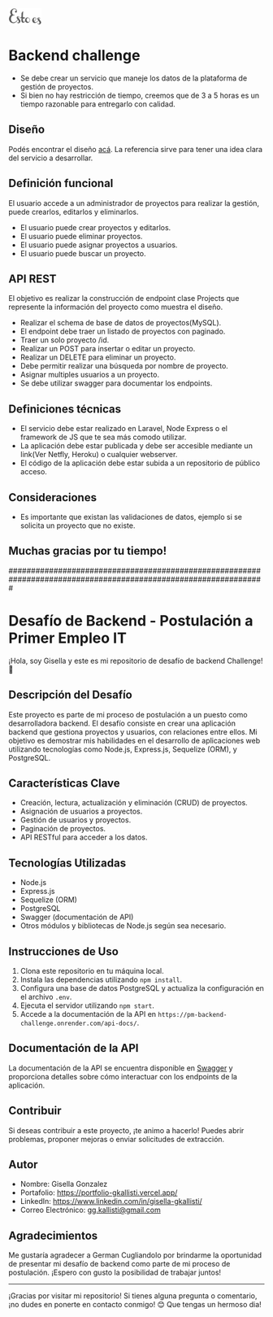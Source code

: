 ![Estoes](assets/images/logo.png "Esto es Agencia Digital")
# Backend challenge
* Se debe crear un servicio que maneje los datos de la plataforma de gestión de proyectos.
* Si bien no hay restricción de tiempo, creemos que de 3 a 5 horas es un tiempo razonable para entregarlo con calidad.

## Diseño
Podés encontrar el diseño [acá](https://www.figma.com/file/YLDHikbDgfsZbVdEbO0H6U/Full-Stack-Test-1?node-id=1%3A1701). La referencia sirve para tener una idea clara del servicio a desarrollar.

## Definición funcional
El usuario accede a un administrador de proyectos para realizar la gestión, puede crearlos, editarlos y eliminarlos.

* El usuario puede crear proyectos y editarlos.
* El usuario puede eliminar proyectos.
* El usuario puede asignar proyectos a usuarios.
* El usuario puede buscar un proyecto.

## API REST
El objetivo es realizar la construcción de endpoint clase Projects que represente la información del proyecto como muestra el diseño.

* Realizar el schema de base de datos de proyectos(MySQL).
* El endpoint debe traer un listado de proyectos con paginado.
* Traer un solo proyecto /id.
* Realizar un POST para insertar o editar un proyecto.
* Realizar un DELETE para eliminar un proyecto.
* Debe permitir realizar una búsqueda por nombre de proyecto.
* Asignar multiples usuarios a un proyecto.
* Se debe utilizar swagger para documentar los endpoints.

## Definiciones técnicas
* El servicio debe estar realizado en Laravel, Node Express o el framework de JS que te sea más comodo utilizar.
* La aplicación debe estar publicada y debe ser accesible mediante un link(Ver Netfly, Heroku) o cualquier webserver.
* El código de la aplicación debe estar subida a un repositorio de público acceso.

## Consideraciones
* Es importante que existan las validaciones de datos, ejemplo si se solicita un proyecto que no existe.

## Muchas gracias por tu tiempo!



#################################################################################################################

# Desafío de Backend - Postulación a Primer Empleo IT

¡Hola, soy Gisella y este es mi repositorio de desafío de backend Challenge! 🚀

## Descripción del Desafío

Este proyecto es parte de mi proceso de postulación a un puesto como desarrolladora backend. El desafío consiste en crear una aplicación backend que gestiona proyectos y usuarios, con relaciones entre ellos. Mi objetivo es demostrar mis habilidades en el desarrollo de aplicaciones web utilizando tecnologías como Node.js, Express.js, Sequelize (ORM), y PostgreSQL.

## Características Clave

- Creación, lectura, actualización y eliminación (CRUD) de proyectos.
- Asignación de usuarios a proyectos.
- Gestión de usuarios y proyectos.
- Paginación de proyectos.
- API RESTful para acceder a los datos.

## Tecnologías Utilizadas

- Node.js
- Express.js
- Sequelize (ORM)
- PostgreSQL
- Swagger (documentación de API)
- Otros módulos y bibliotecas de Node.js según sea necesario.

## Instrucciones de Uso

1. Clona este repositorio en tu máquina local.
2. Instala las dependencias utilizando `npm install`.
3. Configura una base de datos PostgreSQL y actualiza la configuración en el archivo `.env`.
4. Ejecuta el servidor utilizando `npm start`.
5. Accede a la documentación de la API en `https://pm-backend-challenge.onrender.com/api-docs/`.

## Documentación de la API

La documentación de la API se encuentra disponible en [Swagger](https://pm-backend-challenge.onrender.com/api-docs/) y proporciona detalles sobre cómo interactuar con los endpoints de la aplicación.

## Contribuir

Si deseas contribuir a este proyecto, ¡te animo a hacerlo! Puedes abrir problemas, proponer mejoras o enviar solicitudes de extracción.

## Autor

- Nombre: Gisella Gonzalez
- Portafolio: https://portfolio-gkallisti.vercel.app/
- LinkedIn: https://www.linkedin.com/in/gisella-gkallisti/
- Correo Electrónico: gg.kallisti@gmail.com

## Agradecimientos

Me gustaría agradecer a German Cugliandolo por brindarme la oportunidad de presentar mi desafío de backend como parte de mi proceso de postulación. ¡Espero con gusto la posibilidad de trabajar juntos!

---

¡Gracias por visitar mi repositorio! Si tienes alguna pregunta o comentario, ¡no dudes en ponerte en contacto conmigo! 😊 Que tengas un hermoso dia!
